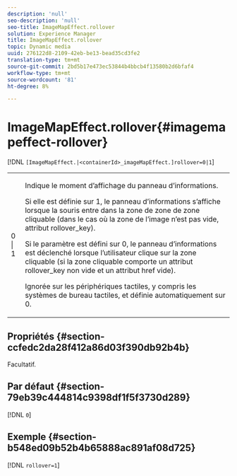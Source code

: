 ```yaml
---
description: 'null'
seo-description: 'null'
seo-title: ImageMapEffect.rollover
solution: Experience Manager
title: ImageMapEffect.rollover
topic: Dynamic media
uuid: 276122d8-2109-42eb-be13-bead35cd3fe2
translation-type: tm+mt
source-git-commit: 2bd5b17e473ec53844b4bbcb4f13580b2d6bfaf4
workflow-type: tm+mt
source-wordcount: '81'
ht-degree: 8%

---
```



# ImageMapEffect.rollover{#imagemapeffect-rollover}

[!DNL `[ImageMapEffect.|<containerId>_imageMapEffect.]rollover=0|1`]

<table id="table_2671D63442B54F659C32C4A3CC61DD7C"> 
 <tbody> 
  <tr> 
   <td colname="col1"> <p><span class="codeph"> 0 | 1</span> </p> </td> 
   <td colname="col2"> <p>Indique le moment d’affichage du panneau d’informations. </p> <p>Si elle est définie sur <span class="codeph"> 1</span>, le panneau d’informations s’affiche lorsque la souris entre dans la zone de zone de zone cliquable (dans le cas où la zone de l’image n’est pas vide, attribut <span class="codeph"> rollover_key</span>). </p> <p>Si le paramètre est défini sur <span class="codeph"> 0</span>, le panneau d’informations est déclenché lorsque l’utilisateur clique sur la zone cliquable (si la zone cliquable comporte un attribut <span class="codeph"> rollover_key</span> non vide et un attribut <span class="codeph"> href</span> vide). </p> <p> Ignorée sur les périphériques tactiles, y compris les systèmes de bureau tactiles, et définie automatiquement sur <span class="codeph"> 0</span>. </p> </td> 
  </tr> 
 </tbody> 
</table>

## Propriétés {#section-ccfedc2da28f412a86d03f390db92b4b}

Facultatif.

## Par défaut {#section-79eb39c444814c9398df1f5f3730d289}

[!DNL `0`]

## Exemple {#section-b548ed09b52b4b65888ac891af08d725}

[!DNL `rollover=1`]
